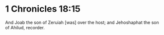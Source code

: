 # 1 Chronicles 18:15

And Joab the son of Zeruiah [was] over the host; and Jehoshaphat the son of Ahilud, recorder.